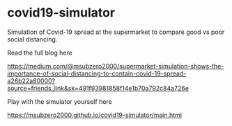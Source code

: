 # covid19-simulator

Simulation of Covid-19 spread at the supermarket to compare good vs poor social distancing.

Read the full blog here

https://medium.com/@msubzero2000/supermarket-simulation-shows-the-importance-of-social-distancing-to-contain-covid-19-spread-a26b22a80000?source=friends_link&sk=491f93981858f14e1b70a792c84a726e

Play with the simulator yourself here

https://msubzero2000.github.io/covid19-simulator/main.html
